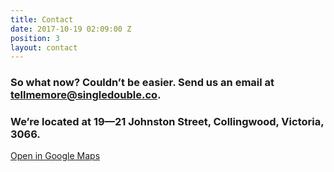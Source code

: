 ```yaml
---
title: Contact
date: 2017-10-19 02:09:00 Z
position: 3
layout: contact
---
```


### So what now?  Couldn’t be easier. Send us an email at  [tellmemore@singledouble.co](mailto:tellmemore@singledouble.co).

### We’re located at  19—21 Johnston Street,  Collingwood, Victoria, 3066.

[Open in Google Maps](#)
